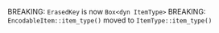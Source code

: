 BREAKING: `ErasedKey` is now `Box<dyn ItemType>`
BREAKING: `EncodableItem::item_type()` moved to `ItemType::item_type()`
